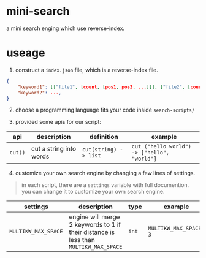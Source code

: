 # mini-search
a mini search enging which use reverse-index.

# useage
1. construct a `index.json` file, which is a reverse-index file.
```json
{
    "keyword1": [["file1", [count, [pos1, pos2, ...]]], ["file2", [count, [pos1, pos2, ...]]], ...],
    "keyword2": ...,
}
```

2. choose a programming language fits your code inside `search-scripts/`

3. provided some apis for our script:

| api | description | definition | example |
| --- | --- | --- | --- |
| `cut()` | cut a string into words | `cut(string) -> list` | `cut ("hello world") -> ["hello", "world"] ` |

4. customize your own search engine by changing a few lines of settings.
> in each script, there are a `settings` variable with full documention. you can change it to customize your own search engine.

| settings | description | type | example |
| --- | --- | --- | --- |
| `MULTIKW_MAX_SPACE` | engine will merge 2 keywords to 1 if their distance is less than `MULTIKW_MAX_SPACE` | `int` | `MULTIKW_MAX_SPACE: 3` |
